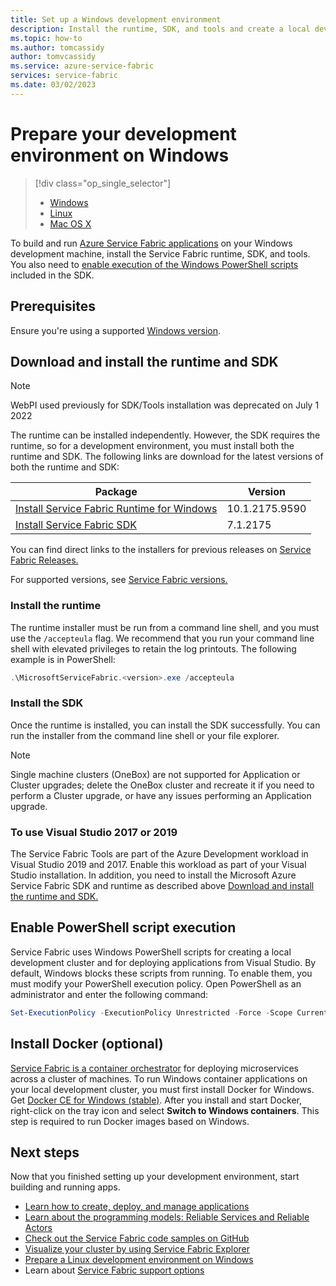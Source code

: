 ```yaml
---
title: Set up a Windows development environment
description: Install the runtime, SDK, and tools and create a local development cluster. After completing this setup, you'll be ready to build applications on Windows.
ms.topic: how-to
ms.author: tomcassidy
author: tomvcassidy
ms.service: azure-service-fabric
services: service-fabric
ms.date: 03/02/2023
---
```


# Prepare your development environment on Windows

> [!div class="op_single_selector"]
> * [Windows](service-fabric-get-started.md) 
> * [Linux](service-fabric-get-started-linux.md)
> * [Mac OS X](service-fabric-get-started-mac.md)
>
>

To build and run [Azure Service Fabric applications][1] on your Windows development machine, install the Service Fabric runtime, SDK, and tools. You also need to [enable execution of the Windows PowerShell scripts](#enable-powershell-script-execution) included in the SDK.

## Prerequisites

Ensure you're using a supported [Windows version](service-fabric-versions.md#supported-windows-versions-and-support-end-date).

## Download and install the runtime and SDK
> [!NOTE]
> WebPI used previously for SDK/Tools installation was deprecated on July 1 2022 

The runtime can be installed independently. However, the SDK requires the runtime, so for a development environment, you must install both the runtime and SDK. The following links are download for the latest versions of both the runtime and SDK:

| Package |Version|
| --- | --- |
|[Install Service Fabric Runtime for Windows](https://download.microsoft.com/download/b/8/a/b8a2fb98-0ec1-41e5-be98-9d8b5abf7856/MicrosoftServiceFabric.10.1.2175.9590.exe) | 10.1.2175.9590 |
|[Install Service Fabric SDK](https://download.microsoft.com/download/b/8/a/b8a2fb98-0ec1-41e5-be98-9d8b5abf7856/MicrosoftServiceFabricSDK.7.1.2175.msi) | 7.1.2175 |

You can find direct links to the installers for previous releases on [Service Fabric Releases.](https://github.com/microsoft/service-fabric/tree/master/release_notes)

For supported versions, see [Service Fabric versions.](service-fabric-versions.md)

### Install the runtime

The runtime installer must be run from a command line shell, and you must use the `/accepteula` flag. We recommend that you run your command line shell with elevated privileges to retain the log printouts. The following example is in PowerShell:

```powershell
.\MicrosoftServiceFabric.<version>.exe /accepteula
```

### Install the SDK

Once the runtime is installed, you can install the SDK successfully. You can run the installer from the command line shell or your file explorer.

> [!NOTE]
> Single machine clusters (OneBox) are not supported for Application or Cluster upgrades; delete the OneBox cluster and recreate it if you need to perform a Cluster upgrade, or have any issues performing an Application upgrade.

### To use Visual Studio 2017 or 2019 

The Service Fabric Tools are part of the Azure Development workload in Visual Studio 2019 and 2017. Enable this workload as part of your Visual Studio installation. In addition, you need to install the Microsoft Azure Service Fabric SDK and runtime as described above [Download and install the runtime and SDK.](#download-and-install-the-runtime-and-sdk)

## Enable PowerShell script execution

Service Fabric uses Windows PowerShell scripts for creating a local development cluster and for deploying applications from Visual Studio. By default, Windows blocks these scripts from running. To enable them, you must modify your PowerShell execution policy. Open PowerShell as an administrator and enter the following command:

```powershell
Set-ExecutionPolicy -ExecutionPolicy Unrestricted -Force -Scope CurrentUser
```

## Install Docker (optional)

[Service Fabric is a container orchestrator](service-fabric-containers-overview.md) for deploying microservices across a cluster of machines. To run Windows container applications on your local development cluster, you must first install Docker for Windows. Get [Docker CE for Windows (stable)](https://store.docker.com/editions/community/docker-ce-desktop-windows?tab=description). After you install and start Docker, right-click on the tray icon and select **Switch to Windows containers**. This step is required to run Docker images based on Windows.

## Next steps

Now that you finished setting up your development environment, start building and running apps.

* [Learn how to create, deploy, and manage applications](service-fabric-tutorial-create-dotnet-app.md)
* [Learn about the programming models: Reliable Services and Reliable Actors](service-fabric-choose-framework.md)
* [Check out the Service Fabric code samples on GitHub](/samples/browse/?products=azure)
* [Visualize your cluster by using Service Fabric Explorer](service-fabric-visualizing-your-cluster.md)
* [Prepare a Linux development environment on Windows](service-fabric-local-linux-cluster-windows.md)
* Learn about [Service Fabric support options](service-fabric-support.md)

[1]: https://azure.microsoft.com/campaigns/service-fabric/ "Service Fabric campaign page"
[2]: https://go.microsoft.com/fwlink/?LinkId=517106 "VS RC"
[full-bundle-vs2015]:https://www.microsoft.com/web/handlers/webpi.ashx?command=getinstallerredirect&appid=MicrosoftAzure-ServiceFabric-VS2015 "VS 2015 WebPI link"
[full-bundle-dev15]:https://www.microsoft.com/web/handlers/webpi.ashx?command=getinstallerredirect&appid=MicrosoftAzure-ServiceFabric-Dev15 "Dev15 WebPI link"
[core-sdk]:https://www.microsoft.com/web/handlers/webpi.ashx?command=getinstallerredirect&appid=MicrosoftAzure-ServiceFabric-CoreSDK "Core SDK WebPI link"
[powershell5-download]:https://www.microsoft.com/download/details.aspx?id=54616
